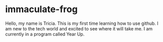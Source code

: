 # immaculate-frog
Hello, my name is Tricia. This is my first time learning how to use github. I am new to the tech world and excited to see where it will take me.
I am currently in a program called Year Up.
